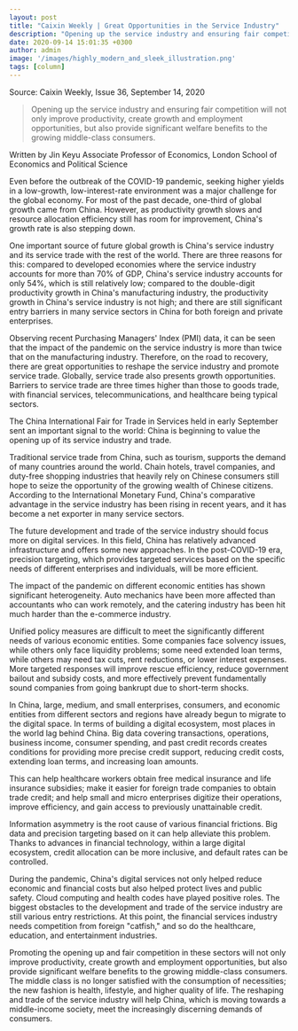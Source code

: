 ```yaml
---
layout: post
title: "Caixin Weekly | Great Opportunities in the Service Industry"
description: "Opening up the service industry and ensuring fair competition will not only improve productivity, create growth and employment opportunities, but also provide significant welfare benefits to the growing middle-class consumers."
date: 2020-09-14 15:01:35 +0300
author: admin
image: '/images/highly_modern_and_sleek_illustration.png'
tags: [column]
---
```

Source: Caixin Weekly, Issue 36, September 14, 2020

> Opening up the service industry and ensuring fair competition will not only improve productivity, create growth and employment opportunities, but also provide significant welfare benefits to the growing middle-class consumers.

Written by Jin Keyu
Associate Professor of Economics, London School of Economics and Political Science

Even before the outbreak of the COVID-19 pandemic, seeking higher yields in a low-growth, low-interest-rate environment was a major challenge for the global economy. For most of the past decade, one-third of global growth came from China. However, as productivity growth slows and resource allocation efficiency still has room for improvement, China's growth rate is also stepping down.

One important source of future global growth is China's service industry and its service trade with the rest of the world. There are three reasons for this: compared to developed economies where the service industry accounts for more than 70% of GDP, China's service industry accounts for only 54%, which is still relatively low; compared to the double-digit productivity growth in China's manufacturing industry, the productivity growth in China's service industry is not high; and there are still significant entry barriers in many service sectors in China for both foreign and private enterprises.

Observing recent Purchasing Managers' Index (PMI) data, it can be seen that the impact of the pandemic on the service industry is more than twice that on the manufacturing industry. Therefore, on the road to recovery, there are great opportunities to reshape the service industry and promote service trade. Globally, service trade also presents growth opportunities. Barriers to service trade are three times higher than those to goods trade, with financial services, telecommunications, and healthcare being typical sectors.

The China International Fair for Trade in Services held in early September sent an important signal to the world: China is beginning to value the opening up of its service industry and trade.

Traditional service trade from China, such as tourism, supports the demand of many countries around the world. Chain hotels, travel companies, and duty-free shopping industries that heavily rely on Chinese consumers still hope to seize the opportunity of the growing wealth of Chinese citizens. According to the International Monetary Fund, China's comparative advantage in the service industry has been rising in recent years, and it has become a net exporter in many service sectors.

The future development and trade of the service industry should focus more on digital services. In this field, China has relatively advanced infrastructure and offers some new approaches. In the post-COVID-19 era, precision targeting, which provides targeted services based on the specific needs of different enterprises and individuals, will be more efficient.

The impact of the pandemic on different economic entities has shown significant heterogeneity. Auto mechanics have been more affected than accountants who can work remotely, and the catering industry has been hit much harder than the e-commerce industry.

Unified policy measures are difficult to meet the significantly different needs of various economic entities. Some companies face solvency issues, while others only face liquidity problems; some need extended loan terms, while others may need tax cuts, rent reductions, or lower interest expenses. More targeted responses will improve rescue efficiency, reduce government bailout and subsidy costs, and more effectively prevent fundamentally sound companies from going bankrupt due to short-term shocks.

In China, large, medium, and small enterprises, consumers, and economic entities from different sectors and regions have already begun to migrate to the digital space. In terms of building a digital ecosystem, most places in the world lag behind China. Big data covering transactions, operations, business income, consumer spending, and past credit records creates conditions for providing more precise credit support, reducing credit costs, extending loan terms, and increasing loan amounts.

This can help healthcare workers obtain free medical insurance and life insurance subsidies; make it easier for foreign trade companies to obtain trade credit; and help small and micro enterprises digitize their operations, improve efficiency, and gain access to previously unattainable credit.

Information asymmetry is the root cause of various financial frictions. Big data and precision targeting based on it can help alleviate this problem. Thanks to advances in financial technology, within a large digital ecosystem, credit allocation can be more inclusive, and default rates can be controlled.

During the pandemic, China's digital services not only helped reduce economic and financial costs but also helped protect lives and public safety. Cloud computing and health codes have played positive roles. The biggest obstacles to the development and trade of the service industry are still various entry restrictions. At this point, the financial services industry needs competition from foreign "catfish," and so do the healthcare, education, and entertainment industries.

Promoting the opening up and fair competition in these sectors will not only improve productivity, create growth and employment opportunities, but also provide significant welfare benefits to the growing middle-class consumers. The middle class is no longer satisfied with the consumption of necessities; the new fashion is health, lifestyle, and higher quality of life. The reshaping and trade of the service industry will help China, which is moving towards a middle-income society, meet the increasingly discerning demands of consumers.